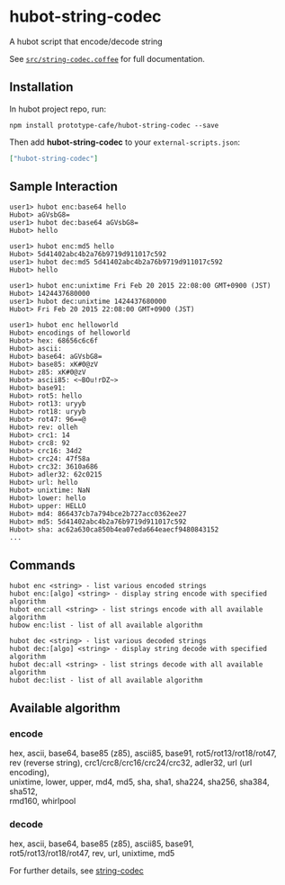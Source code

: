 # hubot-string-codec

A hubot script that encode/decode string

See [`src/string-codec.coffee`](src/string-codec.coffee) for full documentation.

## Installation

In hubot project repo, run:

`npm install prototype-cafe/hubot-string-codec --save`

Then add **hubot-string-codec** to your `external-scripts.json`:

```json
["hubot-string-codec"]
```

## Sample Interaction

```
user1> hubot enc:base64 hello
Hubot> aGVsbG8=
user1> hubot dec:base64 aGVsbG8=
Hubot> hello

user1> hubot enc:md5 hello
Hubot> 5d41402abc4b2a76b9719d911017c592
user1> hubot dec:md5 5d41402abc4b2a76b9719d911017c592
Hubot> hello

user1> hubot enc:unixtime Fri Feb 20 2015 22:08:00 GMT+0900 (JST)
Hubot> 1424437680000
user1> hubot dec:unixtime 1424437680000
Hubot> Fri Feb 20 2015 22:08:00 GMT+0900 (JST)

user1> hubot enc helloworld
Hubot> encodings of helloworld
Hubot> hex: 68656c6c6f
Hubot> ascii:
Hubot> base64: aGVsbG8=
Hubot> base85: xK#0@zV
Hubot> z85: xK#0@zV
Hubot> ascii85: <~BOu!rDZ~>
Hubot> base91:
Hubot> rot5: hello
Hubot> rot13: uryyb
Hubot> rot18: uryyb
Hubot> rot47: 96==@
Hubot> rev: olleh
Hubot> crc1: 14
Hubot> crc8: 92
Hubot> crc16: 34d2
Hubot> crc24: 47f58a
Hubot> crc32: 3610a686
Hubot> adler32: 62c0215
Hubot> url: hello
Hubot> unixtime: NaN
Hubot> lower: hello
Hubot> upper: HELLO
Hubot> md4: 866437cb7a794bce2b727acc0362ee27
Hubot> md5: 5d41402abc4b2a76b9719d911017c592
Hubot> sha: ac62a630ca850b4ea07eda664eaecf9480843152
...
```

## Commands

```
hubot enc <string> - list various encoded strings
hubot enc:[algo] <string> - display string encode with specified algorithm
hubot enc:all <string> - list strings encode with all available algorithm
hubow enc:list - list of all available algorithm

hubot dec <string> - list various decoded strings
hubot dec:[algo] <string> - display string decode with specified algorithm
hubot dec:all <string> - list strings decode with all available algorithm
hubot dec:list - list of all available algorithm
```

## Available algorithm

### encode

hex, ascii, base64, base85 (z85), ascii85, base91, rot5/rot13/rot18/rot47,  
rev (reverse string), crc1/crc8/crc16/crc24/crc32, adler32, url (url encoding),  
unixtime, lower, upper, md4, md5, sha, sha1, sha224, sha256, sha384, sha512,  
rmd160, whirlpool

### decode

hex, ascii, base64, base85 (z85), ascii85, base91,  
rot5/rot13/rot18/rot47, rev, url, unixtime, md5

For further details, see [string-codec](https://github.com/knjcode/string-codec)
